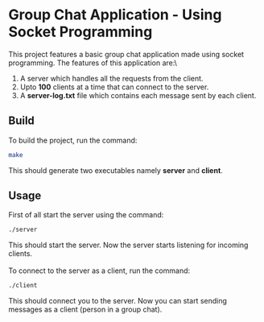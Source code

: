 # Group Chat Application - Using Socket Programming

This project features a basic group chat application made using socket programming. The features of this application are:\
1. A server which handles all the requests from the client.
2. Upto **100** clients at a time that can connect to the server.
3. A **server-log.txt** file which contains each message sent by each client.

## Build

To build the project, run the command:
```sh
make
```
This should generate two executables namely **server** and **client**.

## Usage

First of all start the server using the command:
```sh
./server
```
This should start the server. Now the server starts listening for incoming clients.\
\
To connect to the server as a client, run the command:
```sh
./client
```
This should connect you to the server. Now you can start sending messages as a client (person in a group chat).
